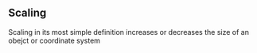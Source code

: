 ## Scaling
Scaling in its most simple definition increases or decreases the size of an obejct or coordinate system